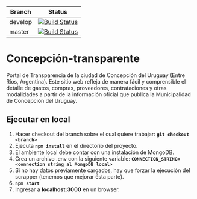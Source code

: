 | Branch  | Status   |
| ------- | :------: |
| develop | [![Build Status](https://travis-ci.org/DatosConcepcionDelUruguay/Concepcion-transparente.svg?branch=develop)](https://travis-ci.org/DatosConcepcionDelUruguay/Concepcion-transparente) |
| master  | [![Build Status](https://travis-ci.org/DatosConcepcionDelUruguay/Concepcion-transparente.svg?branch=master)](https://travis-ci.org/DatosConcepcionDelUruguay/Concepcion-transparente) |

# Concepción-transparente
Portal de Transparencia de la ciudad de Concepción del Uruguay (Entre Ríos, Argentina). Este sitio web refleja de manera fácil y comprensible el detalle de gastos, compras, proveedores, contrataciones y otras modalidades a partir de la información oficial que publica la Municipalidad de Concepción del Uruguay. 


## Ejecutar en local

1. Hacer checkout del branch sobre el cual quiere trabajar: __`git checkout <branch>`__
1. Ejecuta __`npm install`__ en el directorio del proyecto.
1. El ambiente local debe contar con una instalación de MongoDB.
1. Crea un archivo .env con la siguiente variable: __`CONNECTION_STRING=<connection string al MongoDB local>`__
1. Si no hay datos previamente cargados, hay que forzar la ejecución del scrapper (tenemos que mejorar ésta parte).
1. __`npm start`__
1. Ingresar a __localhost:3000__ en un browser.
